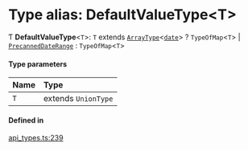# Type alias: DefaultValueType<T\>

Ƭ **DefaultValueType**<`T`\>: `T` extends [`ArrayType`](../interfaces/ArrayType.md)<[`date`](../enums/Type.md#date)\> ? `TypeOfMap`<`T`\> \| [`PrecannedDateRange`](../enums/PrecannedDateRange.md) : `TypeOfMap`<`T`\>

#### Type parameters

| Name | Type |
| :------ | :------ |
| `T` | extends `UnionType` |

#### Defined in

[api_types.ts:239](https://github.com/coda/packs-sdk/blob/main/api_types.ts#L239)
